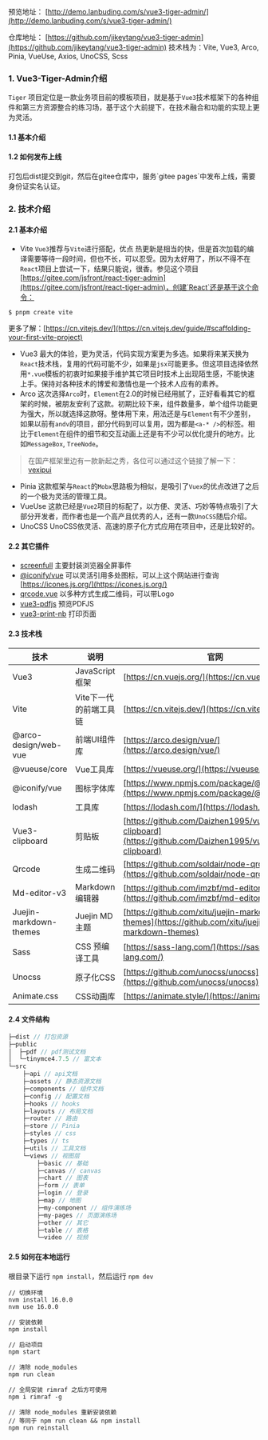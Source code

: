 预览地址： [http://demo.lanbuding.com/s/vue3-tiger-admin/](http://demo.lanbuding.com/s/vue3-tiger-admin/)

仓库地址： [https://github.com/jikeytang/vue3-tiger-admin](https://github.com/jikeytang/vue3-tiger-admin)
技术栈为：Vite, Vue3, Arco, Pinia, VueUse, Axios, UnoCSS, Scss

### 1. Vue3-Tiger-Admin介绍
`Tiger` 项目定位是一款业务项目前的模板项目，就是基于`Vue3`技术框架下的各种组件和第三方资源整合的练习场，基于这个大前提下，在技术融合和功能的实现上更为灵活。

#### 1.1 基本介绍

#### 1.2 如何发布上线
打包后dist提交到git，然后在gitee仓库中，服务\`gitee pages`中发布上线，需要身份证实名认证。

### 2. 技术介绍
#### 2.1 基本介绍
- Vite
  `Vue3`推荐与`Vite`进行搭配，优点 热更新是相当的快，但是首次加载的编译需要等待一段时间，但也不长，可以忍受。因为太好用了，所以不得不在`React`项目上尝试一下，结果只能说，很香。参见这个项目 [https://gitee.com/jsfront/react-tiger-admin](https://gitee.com/jsfront/react-tiger-admin)，创建`React`还是基于这个命令：
```
$ pnpm create vite
```
更多了解：[https://cn.vitejs.dev/](https://cn.vitejs.dev/guide/#scaffolding-your-first-vite-project)

- Vue3
  最大的体验，更为灵活，代码实现方案更为多选。如果将来某天换为`React`技术栈，复用的代码可能不少，如果是`jsx`可能更多。但这项目选择依然用`*.vue`模板的初衷时如果接手维护其它项目时技术上出现陌生感，不能快速上手。保持对各种技术的博爱和激情也是一个技术人应有的素养。
- Arco
  这次选择`Arco`时，`Element`在2.0的时候已经用腻了，正好看看其它的框架的时候，被朋友安利了这款。初期比较下来，组件数量多，单个组件功能更为强大，所以就选择这款呀。整体用下来，用法还是与`Element`有不少差别，如果以前有`andv`的项目，部分代码到可以复用，因为都是`<a-* />`的标签。相比于`Element`在组件的细节和交互动画上还是有不少可以优化提升的地方。比如`MessageBox`, `TreeNode`。


> 在国产框架里边有一款新起之秀，各位可以通过这个链接了解一下：[vexipui](https://vexipui.com/zh-CN)

- Pinia
  这款框架与`React`的`Mobx`思路极为相似，是吸引了`Vuex`的优点改进了之后的一个极为灵活的管理工具。
- VueUse
  这款已经是`Vue2`项目的标配了，以方便、灵活、巧妙等特点吸引了大部分开发者，而作者也是一个高产且优秀的人，还有一款`UnoCSS`随后介绍。
- UnoCSS
  UnoCSS依灵活、高速的原子化方式应用在项目中，还是比较好的。

#### 2.2 其它插件

- [screenfull](https://www.npmjs.com/package/screenfull)
  主要封装浏览器全屏事件
- [@iconify/vue](https://github.com/iconify/iconify)
  可以灵活引用多处图标，可以上这个网站进行查询 [https://icones.js.org/](https://icones.js.org/)
- [qrcode.vue](https://github.com/scopewu/qrcode.vue)
  以多种方式生成二维码，可以带Logo
- [vue3-pdfjs](https://github.com/randolphtellis/vue3-pdfjs)
  预览PDFJS
- [vue3-print-nb](https://www.npmjs.com/package/vue3-print-nb)
  打印页面

#### 2.3 技术栈
技术 | 说明 | 官网
----|----|----
Vue3 | JavaScript 框架 | [https://cn.vuejs.org/](https://cn.vuejs.org/)
Vite | Vite下一代的前端工具链 | [https://cn.vitejs.dev/](https://cn.vitejs.dev/)
@arco-design/web-vue | 前端UI组件库 | [https://arco.design/vue/](https://arco.design/vue/)
@vueuse/core | Vue工具库  | [https://vueuse.org/](https://vueuse.org/)
@iconify/vue | 图标字体库  | [https://www.npmjs.com/package/@iconify/vue](https://www.npmjs.com/package/@iconify/vue)
lodash | 工具库  | [https://lodash.com/](https://lodash.com/)
Vue3-clipboard | 剪贴板  | [https://github.com/Daizhen1995/vue3-clipboard](https://github.com/Daizhen1995/vue3-clipboard)
Qrcode | 生成二维码  | [https://github.com/soldair/node-qrcode](https://github.com/soldair/node-qrcode)
Md-editor-v3 | Markdown编辑器 | [https://github.com/imzbf/md-editor-v3](https://github.com/imzbf/md-editor-v3)
Juejin-markdown-themes | Juejin MD主题  | [https://github.com/xitu/juejin-markdown-themes](https://github.com/xitu/juejin-markdown-themes)
Sass | CSS 预编译工具  | [https://sass-lang.com/](https://sass-lang.com/)
Unocss | 原子化CSS | [https://github.com/unocss/unocss](https://github.com/unocss/unocss)
Animate.css | CSS动画库  | [https://animate.style/](https://animate.style/)
#### 2.4 文件结构
```javascript
├─dist // 打包资源
├─public
│  ├─pdf // pdf测试文档
│  └─tinymce4.7.5 // 富文本
└─src
    ├─api // api文档 
    ├─assets // 静态资源文档
    ├─components // 组件文档
    ├─config // 配置文档
    ├─hooks // hooks
    ├─layouts // 布局文档
    ├─router // 路由
    ├─store // Pinia
    ├─styles // css
    ├─types // ts
    ├─utils // 工具文档
    └─views // 视图层
        ├─basic // 基础
        ├─canvas // canvas
        ├─chart // 图表
        ├─form // 表单
        ├─login // 登录
        ├─map // 地图
        ├─my-component // 组件演练场
        ├─my-pages // 页面演练场
        ├─other // 其它
        ├─table // 表格
        └─video // 视频
```
#### 2.5 如何在本地运行
根目录下运行 `npm install`，然后运行 `npm dev`
```
// 切换环境
nvm install 16.0.0
nvm use 16.0.0

// 安装依赖
npm install

// 启动项目
npm start

// 清除 node_modules
npm run clean

// 全局安装 rimraf 之后方可使用
npm i rimraf -g

// 清除 node_modules 重新安装依赖
// 等同于 npm run clean && npm install
npm run reinstall

```
